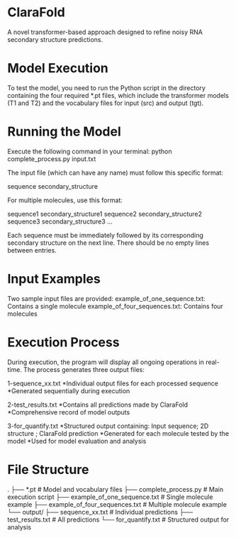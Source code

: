 # ClaraFold
A novel transformer-based approach designed to refine noisy RNA secondary structure predictions.

# Model Execution
To test the model, you need to run the Python script in the directory containing the four required *.pt files, which include the transformer models (T1 and T2) and the vocabulary files for input (src) and output (tgt).

# Running the Model
Execute the following command in your terminal:
python complete_process.py input.txt

The input file (which can have any name) must follow this specific format:

sequence
secondary_structure

For multiple molecules, use this format:

sequence1
secondary_structure1
sequence2
secondary_structure2
sequence3
secondary_structure3
...

Each sequence must be immediately followed by its corresponding secondary structure on the next line. There should be no empty lines between entries.

# Input Examples
Two sample input files are provided:
example_of_one_sequence.txt: Contains a single molecule
example_of_four_sequences.txt: Contains four molecules

# Execution Process
During execution, the program will display all ongoing operations in real-time. The process generates three output files:

1-sequence_xx.txt
*Individual output files for each processed sequence
*Generated sequentially during execution

2-test_results.txt
*Contains all predictions made by ClaraFold
*Comprehensive record of model outputs

3-for_quantify.txt
*Structured output containing: Input sequence; 2D structure ; ClaraFold prediction
*Generated for each molecule tested by the model
*Used for model evaluation and analysis

# File Structure

.
├── *.pt                           # Model and vocabulary files
├── complete_process.py            # Main execution script
├── example_of_one_sequence.txt    # Single molecule example
├── example_of_four_sequences.txt  # Multiple molecule example
└── output/
    ├── sequence_xx.txt           # Individual predictions
    ├── test_results.txt         # All predictions
    └── for_quantify.txt         # Structured output for analysis
